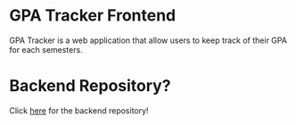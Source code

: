# GPA Tracker Frontend
GPA Tracker is a web application that allow users to keep track of their GPA for each semesters.

# Backend Repository?
Click <a href="https://github.com/Jonaspng/gpa-tracker-backend"> here</a> for the backend repository!

